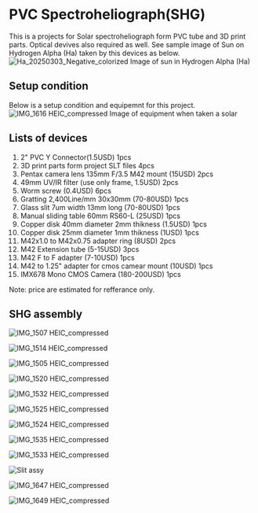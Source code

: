 # PVC Spectroheliograph(SHG)
This is a projects for Solar spectroheliograph form PVC tube and 3D print parts. Optical devives also required as well.
See sample image of Sun on Hydrogen Alpha (Ha) taken by this devices as below.
![Ha_20250303_Negative_colorized](https://github.com/user-attachments/assets/a2cc4c80-8f40-48de-9b24-f1caa6575d9c)
Image of sun in Hydrogen Alpha (Ha) 

## Setup condition
Below is a setup condition and equipemnt for this project.
![IMG_1616 HEIC_compressed](https://github.com/user-attachments/assets/474b7cff-a31b-4537-87d5-861397703e22)
Image of equipment when taken a solar

## Lists of devices
1. 2" PVC Y Connector(1.5USD)                                1pcs
2. 3D print parts form project SLT files                     4pcs    
3. Pentax camera lens 135mm F/3.5 M42 mount (15USD)          2pcs
4. 49mm UV/IR filter (use only frame, 1.5USD)                2pcs
5. Worm screw (0.4USD)                                       6pcs
6. Gratting 2,400Line/mm 30x30mm (70-80USD)                  1pcs
7. Glass slit 7um width 13mm long (70-80USD)                 1pcs
8. Manual sliding table 60mm RS60-L (25USD)                  1pcs
9. Copper disk 40mm diameter 2mm thikness (1.5USD)           1pcs
10. Copper disk 25mm diameter 1mm thikness (1USD)            1pcs
11. M42x1.0 to M42x0.75 adapter ring (8USD)                  2pcs
12. M42 Extension tube (5-15USD)                             3pcs
13. M42 F to F adapter (7-10USD)                             1pcs
14. M42 to 1.25" adapter for cmos camear mount (10USD)       1pcs
15. IMX678 Mono CMOS Camera (180-200USD)                     1pcs

Note: price are estimated for refferance only.

## SHG assembly
![IMG_1507 HEIC_compressed](https://github.com/user-attachments/assets/246b250b-9443-4e0f-9219-068b76ed1979)

![IMG_1514 HEIC_compressed](https://github.com/user-attachments/assets/0acbf4dc-9313-4ea5-b56f-15c37ef8c842)

![IMG_1505 HEIC_compressed](https://github.com/user-attachments/assets/2edb4fb4-b3f6-43e9-bd81-e65affddf0e2)

![IMG_1520 HEIC_compressed](https://github.com/user-attachments/assets/d67cda80-6980-4d89-befb-fc2f366001fe)

![IMG_1532 HEIC_compressed](https://github.com/user-attachments/assets/a5dbdd6a-f389-4a8a-b24b-bc4f95b23b31)

![IMG_1525 HEIC_compressed](https://github.com/user-attachments/assets/4973ff9c-6901-4bb5-b3bb-f1c9edf64095)

![IMG_1524 HEIC_compressed](https://github.com/user-attachments/assets/6a8915a2-1b9a-40d2-915e-72d1034868da)

![IMG_1535 HEIC_compressed](https://github.com/user-attachments/assets/ea5d2ec8-4181-4882-9b2a-828e65bd6e87)

![IMG_1533 HEIC_compressed](https://github.com/user-attachments/assets/c14f122f-5d5b-4747-8de6-9b3fe32be45c)

![Slit assy](https://github.com/user-attachments/assets/807be643-e18e-4737-bc8b-9a32699990ce)

![IMG_1647 HEIC_compressed](https://github.com/user-attachments/assets/fa08417d-61cf-4768-a490-d0124b0f90f1)

![IMG_1649 HEIC_compressed](https://github.com/user-attachments/assets/514a54e4-144f-499b-bbd8-acfb6d303411)
